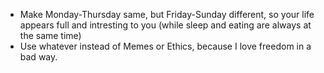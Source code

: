 - Make Monday-Thursday same, but Friday-Sunday different, so your life appears full and intresting to you (while sleep and eating are always at the same time)
- Use whatever instead of Memes or Ethics, because I love freedom in a bad way.